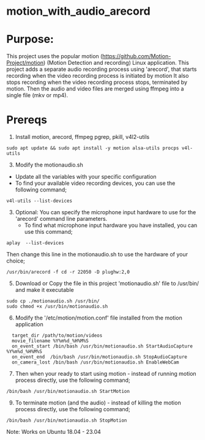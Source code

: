 # motion_with_audio_arecord

# Purpose: 
This project uses the popular motion (https://github.com/Motion-Project/motion) (Motion Detection and recording) Linux application. 
This project adds a separate audio recording process using 'arecord', that starts recording when the video recording process is initiated by motion
It also stops recording when the video recording process stops, terminated by motion. 
Then the audio and video files are merged using ffmpeg into a single file (mkv or mp4).

# Prereqs 
1. Install motion, arecord, ffmpeg pgrep, pkill, v4l2-utils 
```
sudo apt update && sudo apt install -y motion alsa-utils procps v4l-utils
```

3. Modify the motionaudio.sh 
  - Update all the variables with your specific configuration
  - To find your available video recording devices, you can use the following command;
```
v4l-utils --list-devices
```

3. Optional: You can specify the microphone input hardware to use for the 'arecord' command line parameters.
   - To find what microphone input hardware you have installed, you can use this command; 
```
aplay  --list-devices
``` 
Then change this line in the motionaudio.sh to use the hardware of your choice;
```
/usr/bin/arecord -f cd -r 22050 -D plughw:2,0
```

5. Download or Copy the file in this project 'motionaudio.sh' file to /usr/bin/ and make it executable
```
sudo cp ./motionaudio.sh /usr/bin/
sudo chmod +x /usr/bin/motionaudio.sh
```

6. Modify the '/etc/motion/motion.conf' file installed from the motion application 
```
  target_dir /path/to/motion/videos
  movie_filename %Y%m%d_%H%M%S
  on_event_start /bin/bash /usr/bin/motionaudio.sh StartAudioCapture %Y%m%d_%H%M%S
  on_event_end  /bin/bash /usr/bin/motionaudio.sh StopAudioCapture
  on_camera_lost /bin/bash /usr/bin/motionaudio.sh EnableWebCam
```
  
7. Then when your ready to start using motion - instead of running motion process directly, use the following command; 
```
/bin/bash /usr/bin/motionaudio.sh StartMotion
```

9. To terminate motion (and the audio) - instead of killing the motion process directly, use the following command; 
```
/bin/bash /usr/bin/motionaudio.sh StopMotion
```

Note: Works on Ubuntu 18.04 - 23.04
